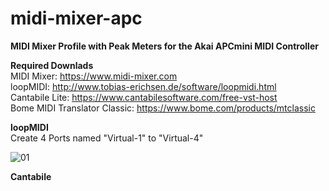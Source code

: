 # midi-mixer-apc
<b>MIDI Mixer Profile with Peak Meters for the Akai APCmini MIDI Controller</b>

<b>Required Downlads</b><br>
MIDI Mixer: https://www.midi-mixer.com<br>
loopMIDI: http://www.tobias-erichsen.de/software/loopmidi.html<br>
Cantabile Lite: https://www.cantabilesoftware.com/free-vst-host<br>
Bome MIDI Translator Classic: https://www.bome.com/products/mtclassic<br>


<b>loopMIDI</b><br>
Create 4 Ports named "Virtual-1" to "Virtual-4"<br>

![01](https://user-images.githubusercontent.com/48880341/115947272-e5c05880-a4c6-11eb-8424-c3a38f32d444.png)<br>


<b>Cantabile</b><br>
